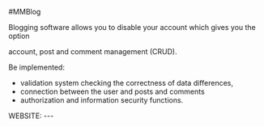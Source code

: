 #MMBlog

Blogging software allows you to disable your account which gives you the option

account, post and comment management (CRUD).


Be implemented:
- validation system checking the correctness of data differences,
- connection between the user and posts and comments
- authorization and information security functions.

WEBSITE: ---